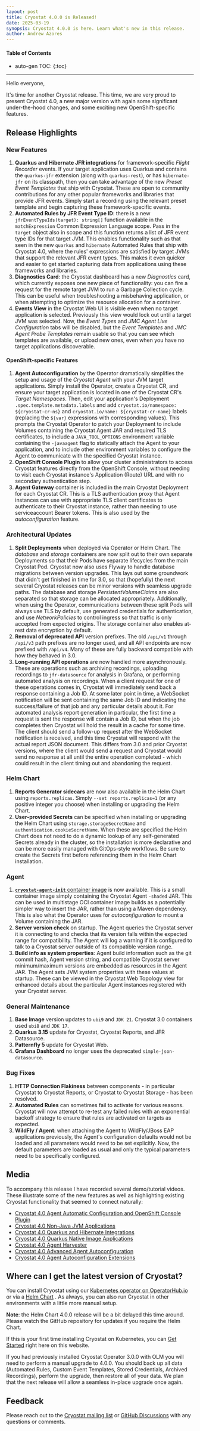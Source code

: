 ```yaml
---
layout: post
title: Cryostat 4.0.0 is Released!
date: 2025-03-19
synopsis: Cryostat 4.0.0 is here. Learn what's new in this release.
author: Andrew Azores
---
```


#### Table of Contents
* auto-gen TOC:
{:toc}
<hr>

Hello everyone,

It's time for another Cryostat release. This time, we are very proud to present Cryostat 4.0, a new major version with again some significant under-the-hood changes,
and some exciting new OpenShift-specific features.

## Release Highlights

### New Features
1. **Quarkus and Hibernate JFR integrations** for framework-specific *Flight Recorder* events. If your target application uses Quarkus and contains the `quarkus-jfr` extension (along with `quarkus-rest`), or has `hibernate-jfr` on its classpath, then you can take advantage of the new *Preset Event Templates* that ship with Cryostat. These are open to community contributions for any other popular frameworks and libraries that provide JFR events. Simply start a recording using the relevant preset template and begin capturing these framework-specific events.
2. **Automated Rules by JFR Event Type ID**: there is a new `jfrEventTypeIds(target): string[]` function available in the `matchExpression` Common Expression Language scope. Pass in the `target` object also in scope and this function returns a list of JFR event type IDs for that target JVM. This enables functionality such as that seen in the new `quarkus` and `hibernate` Automated Rules that ship with Cryostat 4.0, where the rules' expressions are satisfied by target JVMs that support the relevant JFR event types. This makes it even quicker and easier to get started capturing data from applications using these frameworks and libraries.
3. **Diagnostics Card**: the Cryostat dashboard has a new *Diagnostics* card, which currently exposes one new piece of functionality: you can fire a request for the remote target JVM to run a Garbage Collection cycle. This can be useful when troubleshooting a misbehaving application, or when attempting to optimize the resource allocation for a container.
4. **Events View** in the Cryostat Web UI is visible even when no target application is selected. Previously this view would lock out until a target JVM was selected. Now, the *Event Types* and *JMC Agent Live Configuration* tabs will be disabled, but the *Event Templates* and *JMC Agent Probe Templates* remain usable so that you can see which templates are available, or upload new ones, even when you have no target applications discoverable.

#### OpenShift-specific Features
1. **Agent Autoconfiguration** by the Operator dramatically simplifies the setup and usage of the *Cryostat Agent* with your JVM target applications. Simply install the Operator, create a Cryostat CR, and ensure your target application is located in one of the Cryostat CR's *Target Namespaces*. Then, edit your application's Deployment `.spec.template.metadata.labels` and add `cryostat.io/namespace: ${cryostat-cr-ns}` and `cryostat.io/name: ${cryostat-cr-name}` labels (replacing the `${var}` expressions with corresponding values). This prompts the Cryostat Operator to patch your Deployment to include Volumes containing the Cryostat Agent JAR and required TLS certificates, to include a `JAVA_TOOL_OPTIONS` environment variable containing the `-javaagent` flag to statically attach the Agent to your application, and to include other environment variables to configure the Agent to communicate with the specified Cryostat instance.
2. **OpenShift Console Plugin** to allow your cluster administrators to access Cryostat features directly from the OpenShift Console, without needing to visit each Cryostat instance's Application (Route) URL and with no secondary authentication step.
3. **Agent Gateway** container is included in the main Cryostat Deployment for each Cryostat CR. This is a TLS authentication proxy that Agent instances can use with appropriate TLS client certificates to authenticate to their Cryostat instance, rather than needing to use serviceaccount Bearer tokens. This is also used by the *autoconfiguration* feature.

### Architectural Updates
1. **Split Deployments** when deployed via Operator or Helm Chart. The *database* and *storage* containers are now split out to their own separate Deployments so that their Pods have separate lifecycles from the main Cryostat Pod. Cryostat now also uses Flyway to handle database migrations between version upgrades. This lays out some groundwork that didn't get finished in time for 3.0, so that (hopefully) the next several Cryostat releases can be minor versions with seamless upgrade paths. The database and storage *PersistentVolumeClaims* are also separated so that storage can be allocated appropriately. Additionally, when using the Operator, communications between these split Pods will always use TLS by default, use generated credentials for authentication, and use *NetworkPolicies* to control ingress so that traffic is only accepted from expected origins. The storage container also enables at-rest data encryption by default.
2. **Removal of deprecated API** version prefixes. The old `/api/v1` through `/api/v3` path prefixes are no longer used, and all API endpoints are now prefixed with `/api/v4`. Many of these are fully backward compatible with how they behaved in 3.0.
3. **Long-running API operations** are now handled more asynchronously. These are operations such as archiving recordings, uploading recordings to `jfr-datasource` for analysis in Grafana, or performing automated analysis on recordings. When a client request for one of these operations comes in, Cryostat will immediately send back a response containing a Job ID. At some later point in time, a WebSocket notification will be sent containing the same Job ID and indicating the success/failure of that job and any particular details about it. For automated analysis report generation in particular, the first time a request is sent the response will contain a Job ID, but when the job completes then Cryostat will hold the result in a cache for some time. The client should send a follow-up request after the WebSocket notification is received, and this time Cryostat will respond with the actual report JSON document. This differs from 3.0 and prior Cryostat versions, where the client would send a request and Cryostat would send no response at all until the entire operation completed - which could result in the client timing out and abandoning the request.

### Helm Chart
1. **Reports Generator sidecars** are now also available in the Helm Chart using `reports.replicas`. Simply `--set reports.replicas=1` (or any positive integer you choose) when installing or upgrading the Helm Chart.
2. **User-provided Secrets** can be specified when installing or upgrading the Helm Chart using `storage.storageSecretName` and `authentication.cookieSecretName`. When these are specified the Helm Chart does not need to do a dynamic lookup of any self-generated Secrets already in the cluster, so the installation is more declarative and can be more easily managed with GitOps-style workflows. Be sure to create the Secrets first before referencing them in the Helm Chart installation.

### Agent
1. [**`cryostat-agent-init`** container image](https://quay.io/repository/cryostat/cryostat-agent-init) is now available. This is a small container image simply containing the Cryostat Agent `-shaded` JAR. This can be used in multistage OCI container image builds as a potentially simpler way to insert the JAR, rather than using a Maven dependency. This is also what the Operator uses for *autoconfiguration* to mount a Volume containing the JAR.
2. **Server version check** on startup. The Agent queries the Cryostat server it is connecting to and checks that its version falls within the expected range for compatibility. The Agent will log a warning if it is configured to talk to a Cryostat server outside of its compatible version range.
3. **Build info as system properties**: Agent build information such as the git commit hash, Agent version string, and compatible Cryostat server minimum/maximum versions are embedded as resources in the Agent JAR. The Agent sets JVM system properties with these values at startup. These can be viewed in the Cryostat Web Topology view for enhanced details about the particular Agent instances registered with your Cryostat server.

### General Maintenance
1. **Base Image** version updates to `ubi9` and `JDK 21`. Cryostat 3.0 containers used `ubi8` and `JDK 17`.
2. **Quarkus 3.15** update for Cryostat, Cryostat Reports, and JFR Datasource.
3. **Patternfly 5** update for Cryostat Web.
4. **Grafana Dashboard** no longer uses the deprecated `simple-json-datasource`.

### Bug Fixes
1. **HTTP Connection Flakiness** between components - in particular Cryostat to Cryostat Reports, or Cryostat to Cryostat Storage - has been resolved.
2. **Automated Rules** can sometimes fail to activate for various reasons. Cryostat will now attempt to re-test any failed rules with an exponential backoff strategy to ensure that rules are activated on targets as expected.
3. **WildFly / Agent**: when attaching the Agent to WildFly/JBoss EAP applications previously, the Agent's configuration defaults would not be loaded and all parameters would need to be set explicitly. Now, the default parameters are loaded as usual and only the typical parameters need to be specifically configured.

## Media

To accompany this release I have recorded several demo/tutorial videos. These illustrate some of the new features as well
as highlighting existing Cryostat functionality that seemed to connect naturally:
- [Cryostat 4.0 Agent Automatic Configuration and OpenShift Console Plugin](https://www.youtube.com/watch?v=uXQt4wCUYsM)
- [Cryostat 4.0 Non-Java JVM Applications](https://www.youtube.com/watch?v=wuqxM1h5g_w)
- [Cryostat 4.0 Quarkus and Hibernate Integrations](https://www.youtube.com/watch?v=Dr3XW25XJUE)
- [Cryostat 4.0 Quarkus Native Image Applications](https://www.youtube.com/watch?v=lG_LHOPu1Mk)
- [Cryostat 4.0 Agent Harvester](https://www.youtube.com/watch?v=d8CEy_Q03Ts)
- [Cryostat 4.0 Advanced Agent Autoconfiguration](https://www.youtube.com/watch?v=dIlV-Zszcp0)
- [Cryostat 4.0 Agent Autoconfiguration Extensions](https://www.youtube.com/watch?v=aPGoaV4O5L8)

## Where can I get the latest version of Cryostat?
You can install Cryostat using our
[Kubernetes operator on OperatorHub.io](https://operatorhub.io/operator/cryostat-operator)
or via a
[Helm Chart](https://github.com/cryostatio/cryostat-helm)
. As always, you can also run Cryostat in other environments with a little more manual setup.

**Note**: the Helm Chart 4.0.0 release will be a bit delayed this time around. Please watch the GitHub repository for updates
if you require the Helm Chart.

If this is your first time installing Cryostat on Kubernetes, you can [Get Started](/get-started) right here on this
website.

If you had previously installed Cryostat Operator 3.0.0 with OLM you will need to perform a manual upgrade to 4.0.0.
You should back up all data (Automated Rules, Custom Event Templates, Stored Credentials, Archived Recordings), perform
the upgrade, then restore all of your data. We plan that the next release will allow a seamless in-place upgrade once again.

## Feedback
Please reach out to the [Cryostat mailing list](mailto:cryostat-development@googlegroups.com) or
[GitHub Discussions](https://github.com/cryostatio/cryostat/discussions) with any questions or comments.
